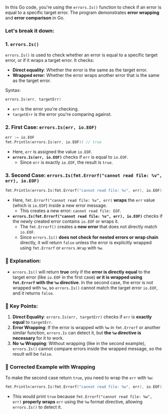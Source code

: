 In this Go code, you're using the `errors.Is()` function to check if an error is equal to a specific target error. The program demonstrates **error wrapping** and **error comparison** in Go.

### Let's break it down:

### **1. `errors.Is()`**

`errors.Is()` is used to check whether an error is equal to a specific target error, or if it wraps a target error. It checks:
- **Direct equality**: Whether the error is the same as the target error.
- **Wrapped error**: Whether the error wraps another error that is the same as the target error.

Syntax:
```go
errors.Is(err, targetErr)
```
- `err` is the error you're checking.
- `targetErr` is the error you're comparing against.

### **2. First Case: `errors.Is(err, io.EOF)`**
```go
err := io.EOF
fmt.Println(errors.Is(err, io.EOF)) // true
```
- Here, `err` is assigned the value `io.EOF`.
- **`errors.Is(err, io.EOF)`** checks if `err` is equal to `io.EOF`.
  - Since `err` is exactly `io.EOF`, the result is `true`.

### **3. Second Case: `errors.Is(fmt.Errorf("cannot read file: %v", err), io.EOF)`**
```go
fmt.Println(errors.Is(fmt.Errorf("cannot read file: %v", err), io.EOF)) // false
```
- Here, `fmt.Errorf("cannot read file: %v", err)` **wraps** the `err` value (which is `io.EOF`) inside a new error message.
  - This creates a new error: `cannot read file: EOF`.
- **`errors.Is(fmt.Errorf("cannot read file: %v", err), io.EOF)`** checks if the newly created error contains `io.EOF` or wraps it.
  - The `fmt.Errorf()` creates a **new error** that does not directly match `io.EOF`.
  - Since `errors.Is()` **does not check for nested errors or wrap chain** directly, it will return `false` unless the error is explicitly wrapped using `fmt.Errorf` or `errors.Wrap` with `%w`.

### **🔹 Explanation:**

- `errors.Is()` will return **true** only if the **error is directly equal** to the target error (like `io.EOF` in the first case) **or it is wrapped using `fmt.Errorf` with the `%w` directive**. In the second case, the error is not wrapped with `%w`, so `errors.Is()` cannot match the target error `io.EOF`, and it returns `false`.
  
### **🔑 Key Points:**
1. **Direct Equality**: `errors.Is(err, targetErr)` checks if `err` is **exactly equal** to `targetErr`.
2. **Error Wrapping**: If the error is wrapped with `%w` in `fmt.Errorf` or another similar function, `errors.Is` can detect it, but **the `%w` directive is necessary** for it to work.
3. **No `%w` Wrapping**: Without wrapping (like in the second example), `errors.Is()` cannot compare errors inside the wrapped message, so the result will be `false`.

### **📝 Corrected Example with Wrapping**
To make the second case return `true`, you need to wrap the `err` with `%w`:
```go
fmt.Println(errors.Is(fmt.Errorf("cannot read file: %w", err), io.EOF)) // true
```
- This would print `true` because `fmt.Errorf("cannot read file: %w", err)` **properly wraps** `err` using the `%w` format directive, allowing `errors.Is()` to detect it.